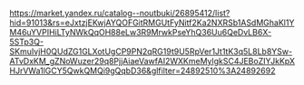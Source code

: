 https://market.yandex.ru/catalog--noutbuki/26895412/list?hid=91013&rs=eJxtzjEKwjAYQOFGitRMGUtFyNitf2Ka2NXRSb1ASdMGhaKl1YM46uYVPIHiLTyNWkQqOH88eLw3R9MrwkPseYhQ36Uu6QeDvLB6X-5STp3Q-SKmuIvjH0QUdZG1GLXotUgCP9PN2qRG19t9U5RpVer1Jt1tK3q5L8Lb8YSw-ATvDxKM_gZNoWuzer29q8PjjAiaeVawfAI2WXKmeMylgkSC4JEBoZIYJkKpXHJrVWa1lGCY5QwkQMQi9gQqbD36&glfilter=24892510%3A24892692